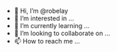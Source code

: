 - 👋 Hi, I’m @robelay
- 👀 I’m interested in ...
- 🌱 I’m currently learning ...
- 💞️ I’m looking to collaborate on ...
- 📫 How to reach me ...

<!---
robelay/robelay is a ✨ special ✨ repository because its `README.md` (this file) appears on your GitHub profile.
You can click the Preview link to take a look at your changes.
--->

